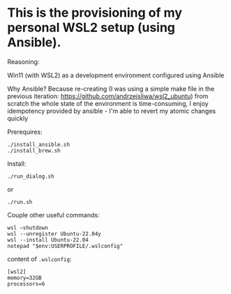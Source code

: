 # This is the provisioning of my personal WSL2 setup (using Ansible).

Reasoning:

Win11 (with WSL2) as a development environment configured using Ansible

Why Ansible? Because re-creating (I was using a simple make file in the previous iteration: https://github.com/andrzejsliwa/wsl2_ubuntu) from scratch the whole state of the environment is time-consuming, I enjoy idempotency provided by ansible - I'm able to revert my atomic changes quickly

Prerequires:

    ./install_ansible.sh
    ./install_brew.sh

Install:

    ./run_dialog.sh

or

    ./run.sh

Couple other useful commands:

    wsl —shutdown
    wsl --unregister Ubuntu-22.04y
    wsl --install Ubuntu-22.04
    notepad "$env:USERPROFILE/.wslconfig"

content of `.wslconfig`:
```properties
[wsl2]
memory=32GB
processors=6
```
